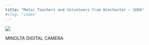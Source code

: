```yaml
---
title: "Matai Teachers and Volunteers from Winchester – SUDA"
#slug: "index"
---
```


[![](/wp-content/2008/11/PICT2460-300x225.jpg)](/wp-content/2008/11/PICT2460.jpg)

MINOLTA DIGITAL CAMERA